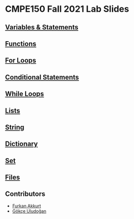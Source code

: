 # CMPE150 Fall 2021 Lab Slides

## [Variables & Statements](lab1.html)

## [Functions](lab2.html)

## [For Loops](lab3.html)

## [Conditional Statements](lab4.html)
  
## [While Loops](lab5.html)

## [Lists](list.html)

## [String](string.html)

## [Dictionary](dictionary.html)

## [Set](set.html)

## [Files](files.html)

## Contributors

* [Furkan Akkurt](https://furkanakkurt5827.space/)
* [Gökçe Uludoğan](gokceuludogan.github.io)
